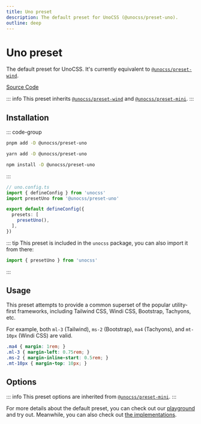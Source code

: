 ```yaml
---
title: Uno preset
description: The default preset for UnoCSS (@unocss/preset-uno).
outline: deep
---
```


# Uno preset

The default preset for UnoCSS. It's currently equivalent to [`@unocss/preset-wind`](/presets/wind).

[Source Code](https://github.com/unocss/unocss/tree/main/packages/preset-uno)

::: info
This preset inherits [`@unocss/preset-wind`](/presets/wind) and [`@unocss/preset-mini`](/presets/mini).
:::

## Installation

::: code-group
  ```bash [pnpm]
  pnpm add -D @unocss/preset-uno
  ```
  ```bash [yarn]
  yarn add -D @unocss/preset-uno
  ```
  ```bash [npm]
  npm install -D @unocss/preset-uno
  ```
:::

```ts
// uno.config.ts
import { defineConfig } from 'unocss'
import presetUno from '@unocss/preset-uno'

export default defineConfig({
  presets: [
    presetUno(),
  ],
})
```

::: tip
This preset is included in the `unocss` package, you can also import it from there:

```ts
import { presetUno } from 'unocss'
```
:::

## Usage

This preset attempts to provide a common superset of the popular utility-first frameworks, including Tailwind CSS, Windi CSS, Bootstrap, Tachyons, etc.

For example, both `ml-3` (Tailwind), `ms-2` (Bootstrap), `ma4` (Tachyons), and `mt-10px` (Windi CSS) are valid.

```css
.ma4 { margin: 1rem; }
.ml-3 { margin-left: 0.75rem; }
.ms-2 { margin-inline-start: 0.5rem; }
.mt-10px { margin-top: 10px; }
```

## Options

::: info
This preset options are inherited from [`@unocss/preset-mini`](/presets/mini#options).
:::

For more details about the default preset, you can check out our [playground](https://uno.antfu.me/play/) and try out. Meanwhile, you can also check out [the implementations](https://github.com/unocss/unocss/tree/main/packages).
